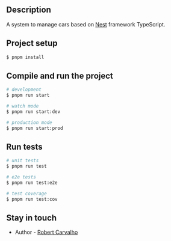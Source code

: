 ## Description

A system to manage cars based on [Nest](https://github.com/nestjs/nest) framework TypeScript.

## Project setup

```bash
$ pnpm install
```

## Compile and run the project

```bash
# development
$ pnpm run start

# watch mode
$ pnpm run start:dev

# production mode
$ pnpm run start:prod
```

## Run tests

```bash
# unit tests
$ pnpm run test

# e2e tests
$ pnpm run test:e2e

# test coverage
$ pnpm run test:cov
```

## Stay in touch

- Author - [Robert Carvalho](https://www.linkedin.com/in/robert-heitor-de-carvalho/)
